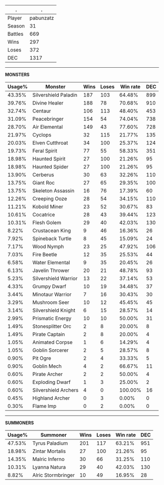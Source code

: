 .|.
|-|-
Player|pabunzatz
Season|31
Battles|669
Wins|297
Loses|372
DEC|1317

---
**MONSTERS**

Usage%|Monster|Wins|Loses|Win rate|DEC|
-|-|-|-|-|-|
43.35%|Silvershield Paladin|187|103|64.48%|899|
39.76%|Divine Healer|188|78|70.68%|910|
32.74%|Centaur|106|113|48.40%|453|
31.09%|Peacebringer|154|54|74.04%|738|
28.70%|Air Elemental|149|43|77.60%|728|
21.97%|Cyclops|32|115|21.77%|135|
20.03%|Elven Cutthroat|34|100|25.37%|124|
19.73%|Feral Spirit|77|55|58.33%|351|
18.98%|Haunted Spirit|27|100|21.26%|95|
18.98%|Haunted Spider|27|100|21.26%|95|
13.90%|Cerberus|30|63|32.26%|110|
13.75%|Giant Roc|27|65|29.35%|100|
13.75%|Skeleton Assassin|16|76|17.39%|60|
12.26%|Creeping Ooze|28|54|34.15%|110|
11.21%|Kobold Miner|23|52|30.67%|83|
10.61%|Cocatrice|28|43|39.44%|123|
10.31%|Flesh Golem|29|40|42.03%|130|
8.22%|Crustacean King|9|46|16.36%|26|
7.92%|Spineback Turtle|8|45|15.09%|24|
7.17%|Wood Nymph|23|25|47.92%|106|
7.03%|Fire Beetle|12|35|25.53%|44|
6.58%|Water Elemental|9|35|20.45%|26|
6.13%|Javelin Thrower|20|21|48.78%|93|
5.23%|Silvershield Warrior|13|22|37.14%|53|
4.33%|Grumpy Dwarf|10|19|34.48%|37|
3.44%|Minotaur Warrior|7|16|30.43%|30|
3.29%|Mushroom Seer|10|12|45.45%|45|
3.14%|Silvershield Knight|6|15|28.57%|14|
2.99%|Prismatic Energy|10|10|50.00%|31|
1.49%|Stonesplitter Orc|2|8|20.00%|8|
1.49%|Pirate Captain|2|8|20.00%|4|
1.05%|Animated Corpse|1|6|14.29%|4|
1.05%|Goblin Sorcerer|2|5|28.57%|8|
0.90%|Pit Ogre|2|4|33.33%|5|
0.90%|Goblin Mech|4|2|66.67%|11|
0.60%|Pirate Archer|2|2|50.00%|4|
0.60%|Exploding Dwarf|1|3|25.00%|2|
0.60%|Silvershield Archers|4|0|100.00%|16|
0.45%|Highland Archer|0|3|0.00%|0|
0.30%|Flame Imp|0|2|0.00%|0|

---
**SUMMONERS**

Usage%|Summoner|Wins|Loses|Win rate|DEC|
-|-|-|-|-|-|
47.53%|Tyrus Paladium|201|117|63.21%|951|
18.98%|Zintar Mortalis|27|100|21.26%|95|
14.35%|Malric Inferno|30|66|31.25%|110|
10.31%|Lyanna Natura|29|40|42.03%|130|
8.82%|Alric Stormbringer|10|49|16.95%|28|
